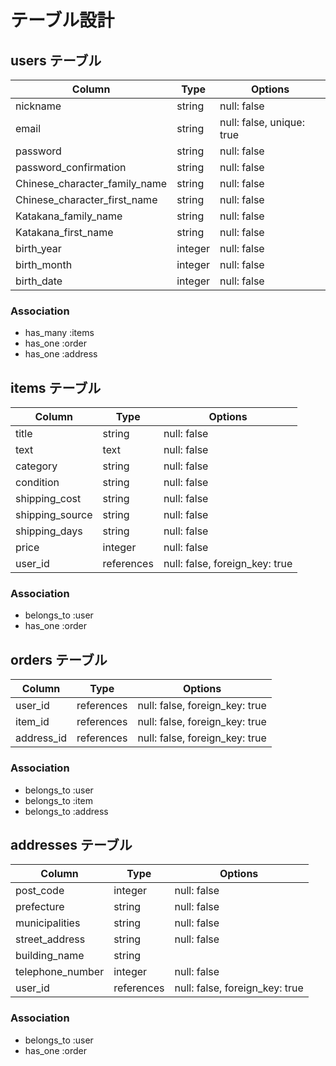 # テーブル設計

## users テーブル

| Column                        | Type    | Options                   |
| ----------------------------- | ------- | ------------------------- |
| nickname                      | string  | null: false               |
| email                         | string  | null: false, unique: true |
| password                      | string  | null: false               |
| password_confirmation         | string  | null: false               |
| Chinese_character_family_name | string  | null: false               |
| Chinese_character_first_name  | string  | null: false               |
| Katakana_family_name          | string  | null: false               |
| Katakana_first_name           | string  | null: false               |
| birth_year                    | integer | null: false               |
| birth_month                   | integer | null: false               |
| birth_date                    | integer | null: false               |

### Association

- has_many :items
- has_one :order
- has_one :address

## items テーブル

| Column          | Type       | Options                        |
| --------------- | ---------- | ------------------------------ |
| title           | string     | null: false                    |
| text            | text       | null: false                    |
| category        | string     | null: false                    |
| condition       | string     | null: false                    |
| shipping_cost   | string     | null: false                    |
| shipping_source | string     | null: false                    |
| shipping_days   | string     | null: false                    |
| price           | integer    | null: false                    |
| user_id         | references | null: false, foreign_key: true |

### Association

- belongs_to :user
- has_one :order

## orders テーブル

| Column              | Type       | Options                        |
| ------------------- | ---------- | ------------------------------ |
| user_id             | references | null: false, foreign_key: true |
| item_id             | references | null: false, foreign_key: true |
| address_id          | references | null: false, foreign_key: true |

### Association

- belongs_to :user
- belongs_to :item
- belongs_to :address

## addresses テーブル

| Column           | Type       | Options                        |
| ---------------- | ---------- | ------------------------------ |
| post_code        | integer    | null: false                    |
| prefecture       | string     | null: false                    |
| municipalities   | string     | null: false                    |
| street_address   | string     | null: false                    |
| building_name    | string     |                                |
| telephone_number | integer    | null: false                    |
| user_id          | references | null: false, foreign_key: true |

### Association

- belongs_to :user
- has_one :order